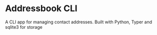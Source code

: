 # Addressbook CLI

A CLI app for managing contact addresses. Built with Python, Typer and sqlite3 for storage